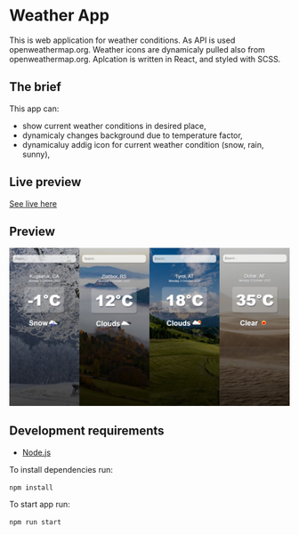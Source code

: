 # Weather App

This is web application for weather conditions.
As API is used openweathermap.org.
Weather icons are dynamicaly pulled also from openweathermap.org.
Aplcation is written in React, and styled with SCSS.
## The brief

This app can:

- show current weather conditions in desired place,
- dynamicaly changes background due to temperature factor,
- dynamicaluy addig icon for current weather condition (snow, rain, sunny),

## Live preview

[See live here](https://gorankukic.github.io/react-weather-app)

## Preview

![Screnshoot](/src/assets/react-weather-app.jpg)

## Development requirements

- [Node.js](http://nodejs.org/)

To install dependencies run:

`npm install`

To start app run:

`npm run start`
